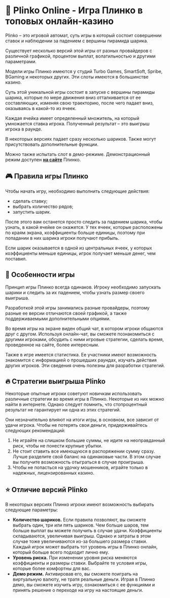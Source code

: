 # 🚀 Plinko Online - Игра Плинко в топовых онлайн-казино  

Plinko – это игровой автомат, суть игры в который состоит совершении ставок и наблюдении за падением с вершины пирамида шарика. 

Существует несколько версий этой игры от разных провайдеров с различной графикой, процентом выплат, волатильностью и другими параметрами. 

Модели игры Плинко имеются у студий Turbo Games, SmartSoft, Spribe, BGaming и некоторых других. Эти слоты имеются в большинстве казино.

Суть этой уникальной игры состоит в запуске с вершины пирамиды шарика, которые по мере движения вниз отталкивается от ее составляющих, изменяя свою траекторию, после чего падает вниз, оказываясь в какой-то из ячеек. 

Каждая ячейка имеет определенный множитель, на который умножается ставка игрока. Полученный результат – это выигрыш игрока в раунде.

В некоторых версиях падает сразу несколько шариков. Также могут присутствовать дополнительные функции. 

Можно также испытать слот в демо-режиме. Демонстрационный режим доступен **[на сайте](https://мечты-спб.рф)** Плинко.

## 🎮 Правила игры Плинко

Чтобы начать игру, необходимо выполнить следующие действия:

<ul>
<li>сделать ставку;</li>
<li>выбрать количество рядов;</li>
<li>запустить шарик.</li>
</ul>

После этого вам останется просто следить за падением шарика, чтобы узнать, в какой ячейке он окажется. У тех ячеек, которые расположены по краям экрана, коэффициенты больше единицы, поэтому при попадании в них шарика игроки получают прибыль. 

Если шарик оказывается в одной из центральных ячеек, у которых коэффициенты меньше единицы, игрок получает меньше денег, чем поставил.

## 💎 Особенности игры

Принцип игры Плинко всегда одинаков. Игроку необходимо запускать шарики и следить за их падением, чтобы узнать размер своего выигрыша. 

Разработкой этой игры занимались разные провайдеры, поэтому разные ее версии отличаются своей графикой, а также поддерживаемыми дополнительными опциями.

Во время игры на экране виден общий чат, в котором игроки общаются друг с другом. Используя онлайн-чат, вы сможете познакомиться с другими игроками, обсудить с ними игровые стратегии, сделать время, проведенное на сайте, более интересным.

Также в игре имеется статистика. Ее участники имеют возможность знакомится с информацией о прошедших раундах, изучать действия других игроков. Эти сведения очень полезны для разработки стратегий.

## 🔥 Стратегии выигрыша Plinko

Некоторые опытные игроки советуют новичкам использовать различные стратегии во время игры в Плинко. Некоторые из них можно найти в интернете. Однако следует помнить, что стопроцентный результат не гарантирует ни одна из этих стратегий. 

Они незначительно влияют на итоги игры, в основном, все зависит от удачи игрока. Чтобы не потерять свои деньги, придерживайтесь следующих рекомендаций:

<ol>
<li>Не играйте на слишком большие суммы, не идите на неоправданный риск, чтобы не понести крупные убытки.</li>
<li>Не стоит ставить все имеющуюся в распоряжении сумму сразу. Лучше разделите свой баланс на одинаковые части. В этом случае вы получите возможность отыграться в случае проигрыша.</li>
<li>Чтобы не попасться на удочку мошенников, играйте только в надежных, лицензированных казино.</li>
</ol>

## ⭐️ Отличие версий Plinko

В некоторых версиях Плинко игроки имеют возможность выбирать следующие параметры:
<ul>
<li><b>Количество шариков.</b> Если правила позволяют, вы сможете выбрать один, три или пять шариков. Чем больше шаров, тем больше выплат вы можете получить в случае удачи. Коэффициенты складываются, увеличивая выигрыш. Однако и затраты в этом случае тоже увеличиваются из-за большего размера ставки. Каждый игрок может выбрать тот уровень игры в Плинко онлайн, который больше всего подходит лично ему.</li>
<li><b>Уровень риска.</b> При изменении уровня риска меняются коэффициенты и размеры ставки. Выбрайте те условия игры, которые более комфортны для вас.</li>
<li><b>Демо режим.</b> Активировав его, вы сможете поиграть на виртуальную валюту, не тратя реальные деньги. Играя в Плинко демо, вы сможете изучить игру, ознакомиться с ее функциями и принять решение о переходе на игру на настоящие деньги.</li>
</ul>
